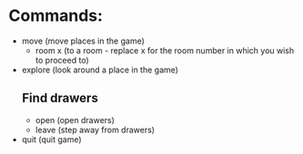 # Commands:
- move (move places in the game)
    - room x (to a room - replace x for the room number in which you wish to proceed to)
- explore (look around a place in the game)
    ## Find drawers
    - open (open drawers)
    - leave (step away from drawers)
- quit (quit game)
